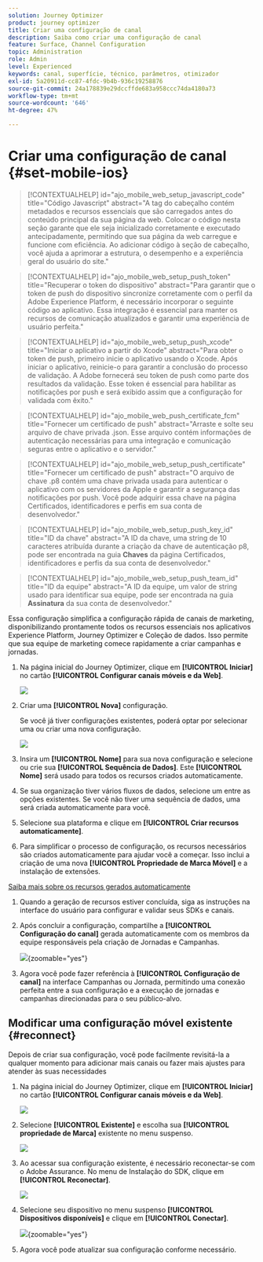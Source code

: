 ```yaml
---
solution: Journey Optimizer
product: journey optimizer
title: Criar uma configuração de canal
description: Saiba como criar uma configuração de canal
feature: Surface, Channel Configuration
topic: Administration
role: Admin
level: Experienced
keywords: canal, superfície, técnico, parâmetros, otimizador
exl-id: 5a20911d-cc87-4fdc-9b4b-936c19258876
source-git-commit: 24a178839e29dccffde683a958ccc74da4180a73
workflow-type: tm+mt
source-wordcount: '646'
ht-degree: 47%

---
```


# Criar uma configuração de canal {#set-mobile-ios}

>[!CONTEXTUALHELP]
>id="ajo_mobile_web_setup_javascript_code"
>title="Código Javascript"
>abstract="A tag do cabeçalho contém metadados e recursos essenciais que são carregados antes do conteúdo principal da sua página da web. Colocar o código nesta seção garante que ele seja inicializado corretamente e executado antecipadamente, permitindo que sua página da web carregue e funcione com eficiência. Ao adicionar código à seção de cabeçalho, você ajuda a aprimorar a estrutura, o desempenho e a experiência geral do usuário do site."

>[!CONTEXTUALHELP]
>id="ajo_mobile_web_setup_push_token"
>title="Recuperar o token do dispositivo"
>abstract="Para garantir que o token de push do dispositivo sincronize corretamente com o perfil da Adobe Experience Platform, é necessário incorporar o seguinte código ao aplicativo. Essa integração é essencial para manter os recursos de comunicação atualizados e garantir uma experiência de usuário perfeita."

>[!CONTEXTUALHELP]
>id="ajo_mobile_web_setup_push_xcode"
>title="Iniciar o aplicativo a partir do Xcode"
>abstract="Para obter o token de push, primeiro inicie o aplicativo usando o Xcode. Após iniciar o aplicativo, reinicie-o para garantir a conclusão do processo de validação. A Adobe fornecerá seu token de push como parte dos resultados da validação. Esse token é essencial para habilitar as notificações por push e será exibido assim que a configuração for validada com êxito."

>[!CONTEXTUALHELP]
>id="ajo_mobile_web_push_certificate_fcm"
>title="Fornecer um certificado de push"
>abstract="Arraste e solte seu arquivo de chave privada .json. Esse arquivo contém informações de autenticação necessárias para uma integração e comunicação seguras entre o aplicativo e o servidor."

>[!CONTEXTUALHELP]
>id="ajo_mobile_web_setup_push_certificate"
>title="Fornecer um certificado de push"
>abstract="O arquivo de chave .p8 contém uma chave privada usada para autenticar o aplicativo com os servidores da Apple e garantir a segurança das notificações por push. Você pode adquirir essa chave na página Certificados, identificadores e perfis em sua conta de desenvolvedor."

>[!CONTEXTUALHELP]
>id="ajo_mobile_web_setup_push_key_id"
>title="ID da chave"
>abstract="A ID da chave, uma string de 10 caracteres atribuída durante a criação da chave de autenticação p8, pode ser encontrada na guia **Chaves** da página Certificados, identificadores e perfis da sua conta de desenvolvedor."

>[!CONTEXTUALHELP]
>id="ajo_mobile_web_setup_push_team_id"
>title="ID da equipe"
>abstract="A ID da equipe, um valor de string usado para identificar sua equipe, pode ser encontrada na guia **Assinatura** da sua conta de desenvolvedor."


Essa configuração simplifica a configuração rápida de canais de marketing, disponibilizando prontamente todos os recursos essenciais nos aplicativos Experience Platform, Journey Optimizer e Coleção de dados. Isso permite que sua equipe de marketing comece rapidamente a criar campanhas e jornadas.

1. Na página inicial do Journey Optimizer, clique em **[!UICONTROL Iniciar]** no cartão **[!UICONTROL Configurar canais móveis e da Web]**.

   ![](assets/guided-setup-config-1.png)

1. Criar uma **[!UICONTROL Nova]** configuração.

   Se você já tiver configurações existentes, poderá optar por selecionar uma ou criar uma nova configuração.

   ![](assets/guided-setup-config-2.png)

1. Insira um **[!UICONTROL Nome]** para sua nova configuração e selecione ou crie sua **[!UICONTROL Sequência de Dados]**. Este **[!UICONTROL Nome]** será usado para todos os recursos criados automaticamente.

1. Se sua organização tiver vários fluxos de dados, selecione um entre as opções existentes. Se você não tiver uma sequência de dados, uma será criada automaticamente para você.

1. Selecione sua plataforma e clique em **[!UICONTROL Criar recursos automaticamente]**.

1. Para simplificar o processo de configuração, os recursos necessários são criados automaticamente para ajudar você a começar. Isso inclui a criação de uma nova **[!UICONTROL Propriedade de Marca Móvel]** e a instalação de extensões.

[Saiba mais sobre os recursos gerados automaticamente](set-mobile-config.md#auto-create-resources)

1. Quando a geração de recursos estiver concluída, siga as instruções na interface do usuário para configurar e validar seus SDKs e canais.

1. Após concluir a configuração, compartilhe a **[!UICONTROL Configuração do canal]** gerada automaticamente com os membros da equipe responsáveis pela criação de Jornadas e Campanhas.

   ![](assets/guided-setup-config-ios-8.png){zoomable="yes"}

1. Agora você pode fazer referência à **[!UICONTROL Configuração de canal]** na interface Campanhas ou Jornada, permitindo uma conexão perfeita entre a sua configuração e a execução de jornadas e campanhas direcionadas para o seu público-alvo.

## Modificar uma configuração móvel existente {#reconnect}

Depois de criar sua configuração, você pode facilmente revisitá-la a qualquer momento para adicionar mais canais ou fazer mais ajustes para atender às suas necessidades

1. Na página inicial do Journey Optimizer, clique em **[!UICONTROL Iniciar]** no cartão **[!UICONTROL Configurar canais móveis e da Web]**.

   ![](assets/guided-setup-config-1.png)

1. Selecione **[!UICONTROL Existente]** e escolha sua **[!UICONTROL propriedade de Marca]** existente no menu suspenso.

   ![](assets/guided-setup-config-ios-9.png)

1. Ao acessar sua configuração existente, é necessário reconectar-se com o Adobe Assurance. No menu de Instalação do SDK, clique em **[!UICONTROL Reconectar]**.

   ![](assets/guided-setup-config-ios-10.png)

1. Selecione seu dispositivo no menu suspenso **[!UICONTROL Dispositivos disponíveis]** e clique em **[!UICONTROL Conectar]**.

   ![](assets/guided-setup-config-ios-11.png){zoomable="yes"}

1. Agora você pode atualizar sua configuração conforme necessário.

